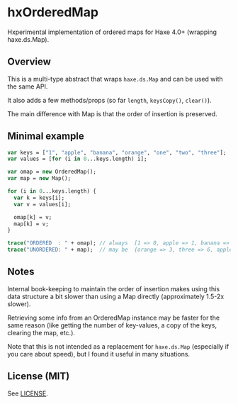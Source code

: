 hxOrderedMap
==========================================

Hxperimental implementation of ordered maps for Haxe 4.0+ (wrapping haxe.ds.Map).


## Overview

This is a multi-type abstract that wraps `haxe.ds.Map` and can be used with the same API.

It also adds a few methods/props (so far `length`, `keysCopy()`, `clear()`).

The main difference with Map is that the order of insertion is preserved.


## Minimal example

```haxe
var keys = ["1", "apple", "banana", "orange", "one", "two", "three"];
var values = [for (i in 0...keys.length) i];

var omap = new OrderedMap();
var map = new Map();

for (i in 0...keys.length) {
  var k = keys[i];
  var v = values[i];

  omap[k] = v;
  map[k] = v;
}

trace("ORDERED  : " + omap); // always  [1 => 0, apple => 1, banana => 2, orange => 3, one => 4, two => 5, three => 6]
trace("UNORDERED: " + map);  // may be  {orange => 3, three => 6, apple => 1, banana => 2, one => 4, 1 => 0, two => 5}
```


## Notes

Internal book-keeping to maintain the order of insertion makes using this data structure a bit slower than using a Map directly
(approximately 1.5-2x slower). 

Retrieving some info from an OrderedMap instance may be faster for the same reason 
(like getting the number of key-values, a copy of the keys, clearing the map, etc.).

Note that this is not intended as a replacement for `haxe.ds.Map` (especially if you care about speed), but I found it useful in many situations.


## License (MIT)

See [LICENSE](LICENSE).
